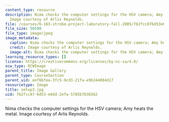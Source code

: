 ```yaml
---
content_type: resource
description: Nima checks the computer settings for the HSV camera; Amy heats the metal.
  Image courtesy of Arlis Reynolds.
file: /courses/6-163-strobe-project-laboratory-fall-2005/762fcc876d53e6dd2efa5785b783b562_setup3.jpg
file_size: 56590
file_type: image/jpeg
image_metadata:
  caption: Nima checks the computer settings for the HSV camera; Amy heats the metal.
  credit: Image courtesy of Arlis Reynolds.
  image-alt: Nima checks the computer settings for the HSV camera; Amy heats
learning_resource_types: []
license: https://creativecommons.org/licenses/by-nc-sa/4.0/
ocw_type: OCWImage
parent_title: Image Gallery
parent_type: CourseSection
parent_uid: eef6bfea-3fc5-9cd3-21fa-e9b244084d17
resourcetype: Image
title: setup3.jpg
uid: 762fcc87-6d53-e6dd-2efa-5785b783b562
---
```

Nima checks the computer settings for the HSV camera; Amy heats the metal. Image courtesy of Arlis Reynolds.
